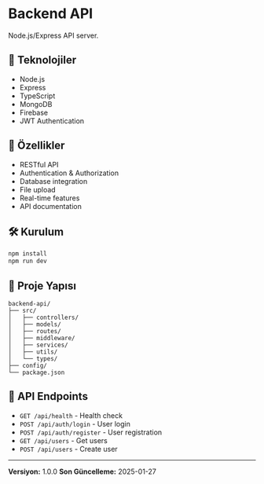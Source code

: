 # Backend API

Node.js/Express API server.

## 🚀 Teknolojiler

- Node.js
- Express
- TypeScript
- MongoDB
- Firebase
- JWT Authentication

## 🔧 Özellikler

- RESTful API
- Authentication & Authorization
- Database integration
- File upload
- Real-time features
- API documentation

## 🛠️ Kurulum

```bash
npm install
npm run dev
```

## 📁 Proje Yapısı

```
backend-api/
├── src/
│   ├── controllers/
│   ├── models/
│   ├── routes/
│   ├── middleware/
│   ├── services/
│   ├── utils/
│   └── types/
├── config/
└── package.json
```

## 🔌 API Endpoints

- `GET /api/health` - Health check
- `POST /api/auth/login` - User login
- `POST /api/auth/register` - User registration
- `GET /api/users` - Get users
- `POST /api/users` - Create user

---

**Versiyon:** 1.0.0
**Son Güncelleme:** 2025-01-27
